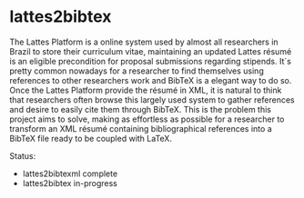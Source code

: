 # lattes2bibtex
  The Lattes Platform is a online system used by almost all researchers in Brazil to store their curriculum vitae, maintaining an updated Lattes résumé is an eligible precondition for proposal submissions regarding stipends. 
  It`s pretty common nowadays for a researcher to find themselves using references to other researchers work and BibTeX  is a elegant way to do so. Once the Lattes Platform provide the résumé in XML, it is natural to think that researchers often  browse this largely used system to gather references and desire to easily cite them through BibTeX.  This is the problem this project aims to solve, making as effortless as possible for a researcher to transform an XML résumé containing bibliographical references into a BibTeX file ready to be coupled with LaTeX. 

Status:
* lattes2bibtexml complete
* lattes2bibtex in-progress

